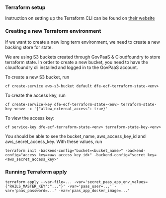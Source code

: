 ### Terraform setup
Instruction on setting up the Terraform CLI can be found on [their website](https://www.terraform.io/downloads.html)

### Creating a new Terraform environment
If we want to create a new long term environment, we need to create a new backing store for state.

We are using S3 buckets created through GovPaaS & Cloudfoundry to store terraform state.
In order to create a new bucket, you need to have the cloudfoundry cli installed and logged in to the GovPaaS account.

To create a new S3 bucket, run

```cf create-service aws-s3-bucket default dfe-ecf-terraform-state-<env>```

To create the access key, run

```cf create-service-key dfe-ecf-terraform-state-<env> terraform-state-key-<env> -c '{"allow_external_access": true}'```

To view the access key:

```cf service-key dfe-ecf-terraform-state-<env> terraform-state-key-<env>```

You should be able to see the bucket_name, aws_access_key_id and aws_secret_access_key. With these values, run

```terraform init -backend-config="bucket=<bucket_name>" -backend-config="access_key=<aws_access_key_id>" -backend-config="secret_key=<aws_secret_access_key>"```

### Running Terraform apply
```terraform apply --var-file=... -var='secret_paas_app_env_values={"RAILS_MASTER_KEY":"..."}' -var='paas_user=...' -var='paas_password=...' -var='paas_app_docker_image=...'```